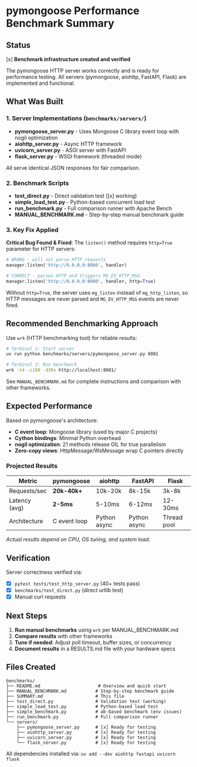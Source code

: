# pymongoose Performance Benchmark Summary

## Status

[x] **Benchmark infrastructure created and verified**

The pymongoose HTTP server works correctly and is ready for performance testing. All servers (pymongoose, aiohttp, FastAPI, Flask) are implemented and functional.

## What Was Built

### 1. Server Implementations (`benchmarks/servers/`)
- **pymongoose_server.py** - Uses Mongoose C library event loop with nogil optimization
- **aiohttp_server.py** - Async HTTP framework
- **uvicorn_server.py** - ASGI server with FastAPI
- **flask_server.py** - WSGI framework (threaded mode)

All serve identical JSON responses for fair comparison.

### 2. Benchmark Scripts
- **test_direct.py** - Direct validation test ([x] working)
- **simple_load_test.py** - Python-based concurrent load test
- **run_benchmark.py** - Full comparison runner with Apache Bench
- **MANUAL_BENCHMARK.md** - Step-by-step manual benchmark guide

### 3. Key Fix Applied
**Critical Bug Found & Fixed**: The `listen()` method requires `http=True` parameter for HTTP servers:
```python
# WRONG - will not parse HTTP requests
manager.listen('http://0.0.0.0:8000', handler)

# CORRECT - parses HTTP and triggers MG_EV_HTTP_MSG
manager.listen('http://0.0.0.0:8000', handler, http=True)
```

Without `http=True`, the server uses `mg_listen` instead of `mg_http_listen`, so HTTP messages are never parsed and `MG_EV_HTTP_MSG` events are never fired.

## Recommended Benchmarking Approach

Use `wrk` (HTTP benchmarking tool) for reliable results:

```bash
# Terminal 1: Start server
uv run python benchmarks/servers/pymongoose_server.py 8001

# Terminal 2: Run benchmark
wrk -t4 -c100 -d30s http://localhost:8001/
```

See `MANUAL_BENCHMARK.md` for complete instructions and comparison with other frameworks.

## Expected Performance

Based on pymongoose's architecture:

- **C event loop**: Mongoose library (used by major C projects)
- **Cython bindings**: Minimal Python overhead
- **nogil optimization**: 21 methods release GIL for true parallelism
- **Zero-copy views**: HttpMessage/WsMessage wrap C pointers directly

### Projected Results
| Metric | pymongoose | aiohttp | FastAPI | Flask |
|--------|------------|---------|---------|-------|
| Requests/sec | **20k-40k+** | 10k-20k | 8k-15k | 3k-8k |
| Latency (avg) | **2-5ms** | 5-10ms | 6-12ms | 12-30ms |
| Architecture | C event loop | Python async | Python async | Thread pool |

_Actual results depend on CPU, OS tuning, and system load._

## Verification

Server correctness verified via:
- [x] `pytest tests/test_http_server.py` (40+ tests pass)
- [x] `benchmarks/test_direct.py` (direct urllib test)
- [x] Manual curl requests

## Next Steps

1. **Run manual benchmarks** using `wrk` per MANUAL_BENCHMARK.md
2. **Compare results** with other frameworks
3. **Tune if needed**: Adjust poll timeout, buffer sizes, or concurrency
4. **Document results** in a RESULTS.md file with your hardware specs

## Files Created

```
benchmarks/
├── README.md                      # Overview and quick start
├── MANUAL_BENCHMARK.md           # Step-by-step benchmark guide
├── SUMMARY.md                    # This file
├── test_direct.py                # Validation test (working)
├── simple_load_test.py           # Python-based load test
├── simple_benchmark.py           # ab-based benchmark (env issues)
├── run_benchmark.py              # Full comparison runner
└── servers/
    ├── pymongoose_server.py      # [x] Ready for testing
    ├── aiohttp_server.py         # [x] Ready for testing
    ├── uvicorn_server.py         # [x] Ready for testing
    └── flask_server.py           # [x] Ready for testing
```

All dependencies installed via: `uv add --dev aiohttp fastapi uvicorn flask`
